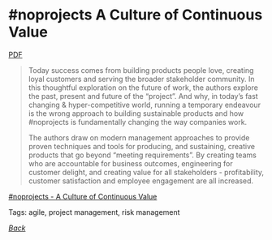 # #noprojects A Culture of Continuous Value

[PDF](../../docs/noprojects-a-culture-of-continuous-value.pdf)

> Today success comes from building products people love, creating loyal customers and serving the broader stakeholder community.  In this thoughtful exploration on the future of work, the authors explore the past, present and future of the “project”. And why, in today’s fast changing & hyper-competitive world, running a temporary endeavour is the wrong approach to building sustainable products and how #noprojects is fundamentally changing the way companies work.
>
> The authors draw on modern management approaches to provide proven techniques and tools for producing, and sustaining, creative products that go beyond “meeting requirements”. By creating teams who are accountable for business outcomes, engineering for customer delight, and creating value for all stakeholders - profitability, customer satisfaction and employee engagement are all increased.

[#noprojects - A Culture of Continuous Value](https://www.infoq.com/minibooks/noprojects-value-culture)

Tags: agile, project management, risk management

[_Back_](../)
